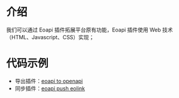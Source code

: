 # 介绍
我们可以通过 Eoapi 插件拓展平台原有功能，Eoapi 插件使用 Web 技术（HTML、Javascript、CSS）实现；
# 代码示例
* 导出插件：[eoapi to openapi](https://github.com/eolinker/eoapi-extensions/tree/main/packages/feature/export/openapi)
* 同步插件：[eoapi push eolink](https://github.com/eolinker/eoapi-extensions/tree/main/packages/feature/push/eolink)
